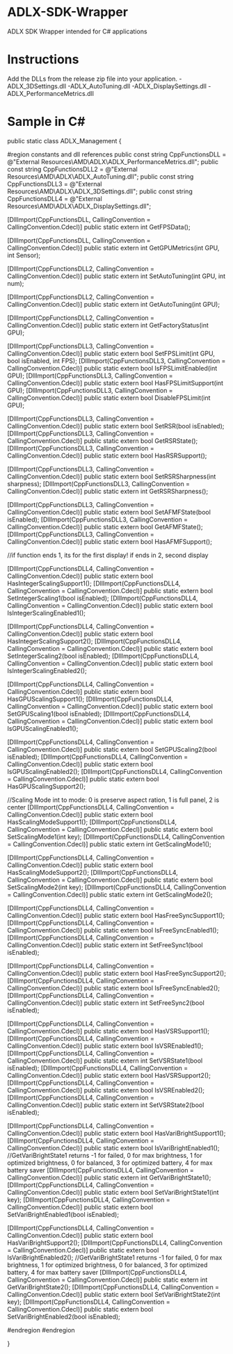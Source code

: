 # ADLX-SDK-Wrapper
ADLX SDK Wrapper intended for C# applications


# Instructions
Add the DLLs from the release zip file into your application.
-ADLX_3DSettings.dll
-ADLX_AutoTuning.dll
-ADLX_DisplaySettings.dll
-ADLX_PerformanceMetrics.dll



# Sample in C#
public static class ADLX_Management
{

  #region constants and dll references
  public const string CppFunctionsDLL = @"External Resources\AMD\ADLX\ADLX_PerformanceMetrics.dll";
  public const string CppFunctionsDLL2 = @"External Resources\AMD\ADLX\ADLX_AutoTuning.dll";
  public const string CppFunctionsDLL3 = @"External Resources\AMD\ADLX\ADLX_3DSettings.dll";
  public const string CppFunctionsDLL4 = @"External Resources\AMD\ADLX\ADLX_DisplaySettings.dll";

  [DllImport(CppFunctionsDLL, CallingConvention = CallingConvention.Cdecl)] public static extern int GetFPSData();

  [DllImport(CppFunctionsDLL, CallingConvention = CallingConvention.Cdecl)] public static extern int GetGPUMetrics(int GPU, int Sensor);

  [DllImport(CppFunctionsDLL2, CallingConvention = CallingConvention.Cdecl)] public static extern int SetAutoTuning(int GPU, int num);

  [DllImport(CppFunctionsDLL2, CallingConvention = CallingConvention.Cdecl)] public static extern int GetAutoTuning(int GPU);

  [DllImport(CppFunctionsDLL2, CallingConvention = CallingConvention.Cdecl)] public static extern int GetFactoryStatus(int GPU);

  [DllImport(CppFunctionsDLL3, CallingConvention = CallingConvention.Cdecl)] public static extern bool SetFPSLimit(int GPU, bool isEnabled, int FPS);
  [DllImport(CppFunctionsDLL3, CallingConvention = CallingConvention.Cdecl)] public static extern bool IsFPSLimitEnabled(int GPU);
  [DllImport(CppFunctionsDLL3, CallingConvention = CallingConvention.Cdecl)] public static extern bool HasFPSLimitSupport(int GPU);
  [DllImport(CppFunctionsDLL3, CallingConvention = CallingConvention.Cdecl)] public static extern bool DisableFPSLimit(int GPU);

  [DllImport(CppFunctionsDLL3, CallingConvention = CallingConvention.Cdecl)] public static extern bool SetRSR(bool isEnabled);
  [DllImport(CppFunctionsDLL3, CallingConvention = CallingConvention.Cdecl)] public static extern bool GetRSRState();
  [DllImport(CppFunctionsDLL3, CallingConvention = CallingConvention.Cdecl)] public static extern bool HasRSRSupport();

  [DllImport(CppFunctionsDLL3, CallingConvention = CallingConvention.Cdecl)] public static extern bool SetRSRSharpness(int sharpness);
  [DllImport(CppFunctionsDLL3, CallingConvention = CallingConvention.Cdecl)] public static extern int GetRSRSharpness();

  [DllImport(CppFunctionsDLL3, CallingConvention = CallingConvention.Cdecl)] public static extern bool SetAFMFState(bool isEnabled);
  [DllImport(CppFunctionsDLL3, CallingConvention = CallingConvention.Cdecl)] public static extern bool GetAFMFState();
  [DllImport(CppFunctionsDLL3, CallingConvention = CallingConvention.Cdecl)] public static extern bool HasAFMFSupport();
  

  //if function ends 1, its for the first display! if ends in 2, second display

  [DllImport(CppFunctionsDLL4, CallingConvention = CallingConvention.Cdecl)] public static extern bool HasIntegerScalingSupport1();
  [DllImport(CppFunctionsDLL4, CallingConvention = CallingConvention.Cdecl)] public static extern bool SetIntegerScaling1(bool isEnabled);
  [DllImport(CppFunctionsDLL4, CallingConvention = CallingConvention.Cdecl)] public static extern bool IsIntegerScalingEnabled1();


  [DllImport(CppFunctionsDLL4, CallingConvention = CallingConvention.Cdecl)] public static extern bool HasIntegerScalingSupport2();
  [DllImport(CppFunctionsDLL4, CallingConvention = CallingConvention.Cdecl)] public static extern bool SetIntegerScaling2(bool isEnabled);
  [DllImport(CppFunctionsDLL4, CallingConvention = CallingConvention.Cdecl)] public static extern bool IsIntegerScalingEnabled2();

  [DllImport(CppFunctionsDLL4, CallingConvention = CallingConvention.Cdecl)] public static extern bool HasGPUScalingSupport1();
  [DllImport(CppFunctionsDLL4, CallingConvention = CallingConvention.Cdecl)] public static extern bool SetGPUScaling1(bool isEnabled);
  [DllImport(CppFunctionsDLL4, CallingConvention = CallingConvention.Cdecl)] public static extern bool IsGPUScalingEnabled1();

  [DllImport(CppFunctionsDLL4, CallingConvention = CallingConvention.Cdecl)] public static extern bool SetGPUScaling2(bool isEnabled);
  [DllImport(CppFunctionsDLL4, CallingConvention = CallingConvention.Cdecl)] public static extern bool IsGPUScalingEnabled2();
  [DllImport(CppFunctionsDLL4, CallingConvention = CallingConvention.Cdecl)] public static extern bool HasGPUScalingSupport2();

  //Scaling Mode int to mode: 0 is preserve aspect ration, 1 is full panel, 2 is center
  [DllImport(CppFunctionsDLL4, CallingConvention = CallingConvention.Cdecl)] public static extern bool HasScalingModeSupport1();
  [DllImport(CppFunctionsDLL4, CallingConvention = CallingConvention.Cdecl)] public static extern bool SetScalingMode1(int key);
  [DllImport(CppFunctionsDLL4, CallingConvention = CallingConvention.Cdecl)] public static extern int GetScalingMode1();

  [DllImport(CppFunctionsDLL4, CallingConvention = CallingConvention.Cdecl)] public static extern bool HasScalingModeSupport2();
  [DllImport(CppFunctionsDLL4, CallingConvention = CallingConvention.Cdecl)] public static extern bool SetScalingMode2(int key);
  [DllImport(CppFunctionsDLL4, CallingConvention = CallingConvention.Cdecl)] public static extern int GetScalingMode2();

  [DllImport(CppFunctionsDLL4, CallingConvention = CallingConvention.Cdecl)] public static extern bool HasFreeSyncSupport1();
  [DllImport(CppFunctionsDLL4, CallingConvention = CallingConvention.Cdecl)] public static extern bool IsFreeSyncEnabled1();
  [DllImport(CppFunctionsDLL4, CallingConvention = CallingConvention.Cdecl)] public static extern int SetFreeSync1(bool isEnabled);

  [DllImport(CppFunctionsDLL4, CallingConvention = CallingConvention.Cdecl)] public static extern bool HasFreeSyncSupport2();
  [DllImport(CppFunctionsDLL4, CallingConvention = CallingConvention.Cdecl)] public static extern bool IsFreeSyncEnabled2();
  [DllImport(CppFunctionsDLL4, CallingConvention = CallingConvention.Cdecl)] public static extern int SetFreeSync2(bool isEnabled);


  [DllImport(CppFunctionsDLL4, CallingConvention = CallingConvention.Cdecl)] public static extern bool HasVSRSupport1();
  [DllImport(CppFunctionsDLL4, CallingConvention = CallingConvention.Cdecl)] public static extern bool IsVSREnabled1();
  [DllImport(CppFunctionsDLL4, CallingConvention = CallingConvention.Cdecl)] public static extern int SetVSRState1(bool isEnabled);
  [DllImport(CppFunctionsDLL4, CallingConvention = CallingConvention.Cdecl)] public static extern bool HasVSRSupport2();
  [DllImport(CppFunctionsDLL4, CallingConvention = CallingConvention.Cdecl)] public static extern bool IsVSREnabled2();
  [DllImport(CppFunctionsDLL4, CallingConvention = CallingConvention.Cdecl)] public static extern int SetVSRState2(bool isEnabled);




  [DllImport(CppFunctionsDLL4, CallingConvention = CallingConvention.Cdecl)] public static extern bool HasVariBrightSupport1();
  [DllImport(CppFunctionsDLL4, CallingConvention = CallingConvention.Cdecl)] public static extern bool IsVariBrightEnabled1();
  //GetVariBrightState1 returns -1 for failed,    0 for max brightness, 1 for optimized brightness, 0 for balanced, 3 for optimized battery, 4 for max battery saver
  [DllImport(CppFunctionsDLL4, CallingConvention = CallingConvention.Cdecl)] public static extern int GetVariBrightState1();
  [DllImport(CppFunctionsDLL4, CallingConvention = CallingConvention.Cdecl)] public static extern bool SetVariBrightState1(int key);
  [DllImport(CppFunctionsDLL4, CallingConvention = CallingConvention.Cdecl)] public static extern bool SetVariBrightEnabled1(bool isEnabled);


  [DllImport(CppFunctionsDLL4, CallingConvention = CallingConvention.Cdecl)] public static extern bool HasVariBrightSupport2();
  [DllImport(CppFunctionsDLL4, CallingConvention = CallingConvention.Cdecl)] public static extern bool IsVariBrightEnabled2();
  //GetVariBrightState1 returns -1 for failed,    0 for max brightness, 1 for optimized brightness, 0 for balanced, 3 for optimized battery, 4 for max battery saver
  [DllImport(CppFunctionsDLL4, CallingConvention = CallingConvention.Cdecl)] public static extern int GetVariBrightState2();
  [DllImport(CppFunctionsDLL4, CallingConvention = CallingConvention.Cdecl)] public static extern bool SetVariBrightState2(int key);
  [DllImport(CppFunctionsDLL4, CallingConvention = CallingConvention.Cdecl)] public static extern bool SetVariBrightEnabled2(bool isEnabled);

  #endregion
    #endregion




}


